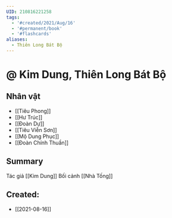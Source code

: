 ```yaml
---
UID: 210816221258
tags:
  - '#created/2021/Aug/16'
  - '#permanent/book'
  - '#flashcards'
aliases:
  - Thiên Long Bát Bộ
---
```

# @ Kim Dung, Thiên Long Bát Bộ

## Nhân vật
- [[Tiêu Phong]]
- [[Hư Trúc]]
- [[Đoàn Dự]]
- [[Tiêu Viễn Sơn]]
- [[Mộ Dung Phục]]
- [[Đoàn Chính Thuần]]

## Summary
Tác giả [[Kim Dung]]
Bối cảnh [[Nhà Tống]]

## Created:
- [[2021-08-16]]
